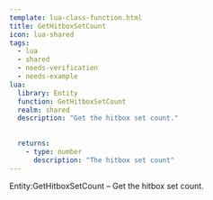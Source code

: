 ```yaml
---
template: lua-class-function.html
title: GetHitboxSetCount
icon: lua-shared
tags:
  - lua
  - shared
  - needs-verification
  - needs-example
lua:
  library: Entity
  function: GetHitboxSetCount
  realm: shared
  description: "Get the hitbox set count."
  
  
  returns:
    - type: number
      description: "The hitbox set count"
---
```


<div class="lua__search__keywords">
Entity:GetHitboxSetCount &#x2013; Get the hitbox set count.
</div>
